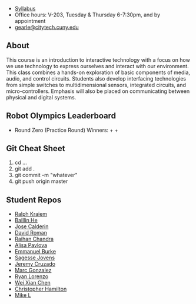 + [Syllabus](syllabus_2280_insouts.pdf)
+ Office hours: V-203, Tuesday & Thursday 6-7:30pm, and by appointment
+ gearle@citytech.cuny.edu

## About

This course is an introduction to interactive technology with a focus on how we use technology to express ourselves and interact with our environment. This class combines a hands-on exploration of basic components of media, audio, and control circuits. Students also develop interfacing technologies from simple switches to multidimensional sensors, integrated circuits, and micro-controllers. Emphasis will also be placed on communicating between physical and digital systems.

## Robot Olympics Leaderboard

+ Round Zero (Practice Round) Winners:
	+ 
	+

## Git Cheat Sheet

1. cd ...
2. git add .
3. git commit -m "whatever"
4. git push origin master

## Student Repos

+ [Ralph Kraiem](https://github.com/Rkraiem100/Github-Repository)
+ [Baillin He](https://github.com/bhe2142/BaiLin-MTEC-2280)
+ [Jose Calderin](https://github.com/jcalderin1097/physical-computing-f17)
+ [David Roman](https://github.com/droman2597/physical-computing-f17)
+ [Raihan Chandra](https://github.com/raihanchandra/physical-computing-f17)
+ [Alisa Pavlova](https://github.com/alisapavlova/ins-and-outs)
+ [Emmanuel Burke](https://github.com/BurYE/Mtec2280)
+ [Sagesse Jovens](https://github.com/jsagesse27/Ins-out-MTEC2280)
+ [Jeremy Cruzado](https://github.com/SetPlay/Physical-Computing-F2017)
+ [Marc Gonzalez](https://github.com/MGonzalez310/MTEC-2280-Ins-and-Outs)
+ [Ryan Lorenzo](https://github.com/rlorenzo94/mtech2280)
+ [Wei Xian Chen](https://github.com/undeadandy/in-and-Out)
+ [Christopher Hamilton](https://github.com/Hamiltonc92/ins-n-out)
+ [Mike L](https://github.com/mikelec1227/ins-and-outs)